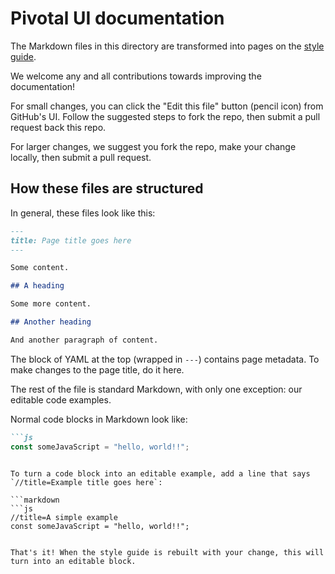 # Pivotal UI documentation

The Markdown files in this directory are transformed into pages on the [style guide](https://styleguide.pivotal.io).

We welcome any and all contributions towards improving the documentation!

For small changes, you can click the "Edit this file" button (pencil icon) from GitHub's UI. Follow the suggested steps to fork the repo, then submit a pull request back this repo.

For larger changes, we suggest you fork the repo, make your change locally, then submit a pull request.

## How these files are structured

In general, these files look like this:

```markdown
---
title: Page title goes here
---

Some content.

## A heading

Some more content.

## Another heading

And another paragraph of content.
```

The block of YAML at the top (wrapped in `---`) contains page metadata. To make changes to the page title, do it here.

The rest of the file is standard Markdown, with only one exception: our editable code examples.

Normal code blocks in Markdown look like:

```markdown
```js
const someJavaScript = "hello, world!!";
```
```

To turn a code block into an editable example, add a line that says `//title=Example title goes here`:

```markdown
```js
//title=A simple example
const someJavaScript = "hello, world!!";
```
```

That's it! When the style guide is rebuilt with your change, this will turn into an editable block.